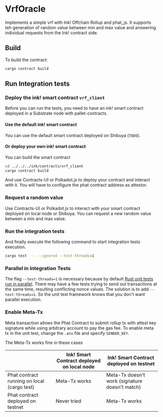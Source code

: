 # VrfOracle

Implements a simple vrf with Ink! Offchain Rollup and phat_js. It supports teh generation of random value between min and max value and 
answering individual requests from the Ink! contract side.


## Build

To build the contract:

```bash
cargo contract build
```

## Run Integration tests

### Deploy the ink! smart contract `vrf_client`

Before you can run the tests, you need to have an ink! smart contract deployed in a Substrate node with pallet-contracts.

#### Use the default ink! smart contract 

You can use the default smart contract deployed on Shibuya (`TODO`).

#### Or deploy your own ink! smart contract

You can build the smart contract 
```bash
cd ../../../ink/contracts/vrf_client
cargo contract build
```
And use Contracts-UI or Polkadot.js to deploy your contract and interact with it.
You will have to configure the phat contract address as attestor.

### Request a random value

Use Contracts-UI or Polkadot.js to interact with your smart contract deployed on local node or Shibuya.
You can request a new random value between a min and max value.


### Run the integration tests
And finally execute the following command to start integration tests execution.

```bash
cargo test  -- --ignored --test-threads=1
```

### Parallel in Integration Tests

The flag `--test-threads=1` is necessary because by default [Rust unit tests run in parallel](https://doc.rust-lang.org/book/ch11-02-running-tests.html).
There may have a few tests trying to send out transactions at the same time, resulting
conflicting nonce values.
The solution is to add `--test-threads=1`. So the unit test framework knows that you don't want
parallel execution.

### Enable Meta-Tx

Meta transaction allows the Phat Contract to submit rollup tx with attest key signature while using
arbitrary account to pay the gas fee. To enable meta tx in the unit test, change the `.env` file
and specify `SENDER_KEY`.

The Meta-Tx works fine in these cases

|                                             | Ink! Smart Contract deployed on local node | Ink! Smart Contract deployed on testnet        |
|---------------------------------------------|--------------------------------------------|------------------------------------------------|
| Phat contract running on local (cargo test) | Meta-Tx works                              | Meta-Tx doesn't work (signature doesn't match) |
| Phat contract deployed on testnet           | Never tried                                | Meta-Tx works                                  |

